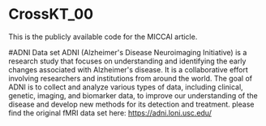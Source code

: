 # CrossKT_00
This is the publicly available code for the MICCAI article.

#ADNI Data set
ADNI (Alzheimer's Disease Neuroimaging Initiative) is a research study that focuses on understanding and identifying the early changes associated with Alzheimer's disease. It is a collaborative effort involving researchers and institutions from around the world. The goal of ADNI is to collect and analyze various types of data, including clinical, genetic, imaging, and biomarker data, to improve our understanding of the disease and develop new methods for its detection and treatment.
 please find the original fMRI data set here: https://adni.loni.usc.edu/


